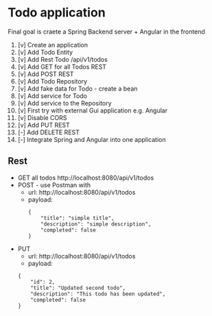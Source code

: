 # Todo application
 Final goal is craete a Spring Backend server + Angular in the frontend
 
 
1. [v] Create an application
2. [v] Add Todo Entity
3. [v] Add Rest Todo /api/v1/todos
4. [v] Add GET for all Todos REST
5. [v] Add POST REST
6. [v] Add Todo Repository
7. [v] Add fake data for Todo - create a bean
8. [v] Add service for Todo
9. [v] Add service to the Repository
10. [v] First try with external Gui application e.g. Angular
11. [v] Disable CORS
12. [v] Add PUT REST
102. [-] Add DELETE REST
103. [-] Integrate Spring and Angular into one application



## Rest
- GET all todos http://localhost:8080/api/v1/todos
- POST - use Postman with
  - url: http://localhost:8080/api/v1/todos
  - payload:
    ```
    {
    	"title": "simple title",
    	"description": "simple description",
    	"completed": false
    }
    ```
- PUT
    - url: http://localhost:8080/api/v1/todos
    - payload: 
    ```
    {
    	"id": 2,
    	"title": "Updated second todo",
    	"description": "This todo has been updated",
    	"completed": false
    }    
    ```
